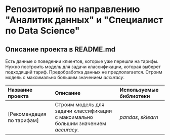 # Репозиторий по направлению "Аналитик данных" и "Специалист по Data Science"

## Описание проекта в README.md

Есть данные о поведении клиентов, которые уже перешли на тарифы. Нужно построить модель для задачи классификации, которая выберет подходящий тариф. Предобработка данных не предполагается.
Строим модель с максимально большим значением *accuracy*. 

| Название проекта | Описание | Используемые библиотеки | 
| :---------------------- | :---------------------- | :---------------------- |
| [Рекомендация по тарифам] | Строим модель для задачи классификации с максимально большим значением *accuracy*. | *pandas*, *sklearn* |